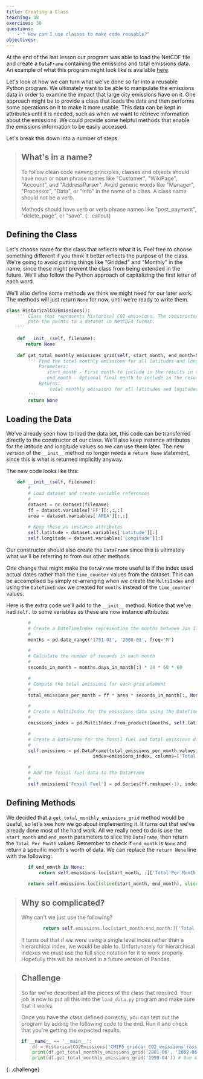 ```yaml
---
title: Creating a Class
teaching: 30
exercises: 30
questions:
    - " How can I use classes to make code reusable?"
objectives:
---
```


At the end of the last lesson our program was able to load the NetCDF file and create a 
`DataFrame` containing the emissions and total emissions data. An example of what this
program might look like is available [here](../code/load_data_03.py). 

Let's look at how we can turn what we've done so far into a reusable Python program. We
ultimately want to be able to manipulate the emissions data in order to examine the impact that
large city emissions have on it. One approach might be to provide a class that loads the data and
then performs some operations on it to make it more usable. This data can be kept in attributes
until it is needed, such as when we want to retrieve information about the emissions. We could
provide some helpful methods that enable the emissions information to be easily accessed. 

Let's break this down into a number of steps.

> ## What's in a name?
>
> To follow clean code naming principles, classes and objects should have noun or noun phrase names like 
> "Customer", "WikiPage", "Account", and "AddressParser". Avoid generic words like "Manager", "Processor",
> "Data", or "Info" in the name of a class. A class name should not be a verb.
> 
> Methods should have verb or verb phrase names like "post_payment", "delete_page", or "save".
{: .callout}

## Defining the Class

Let's choose name for the class that reflects what it is. Feel free to choose something different if you think it
better reflects the purpose of the class. We're going to avoid putting things like "Gridded" and "Monthly" in the
name, since these might prevent the class from being extended in the future. We'll also follow the Python approach of capitalizing
the first letter of each word.

We'll also define some methods we think we might need for our later work. The methods will just return `None` for now, until
we're ready to write them.

```python
class HistoricalCO2Emissions():
    ''' Class that represents historical C02 emissions. The constructor expects a file name or
        path the points to a dataset in NetCDF4 format.
    '''
    
    def __init__(self, filename):
       return None
       
    def get_total_monthly_emissions_grid(self, start_month, end_month=None):
        ''' Find the total monthly emissions for all latitudes and longitudes on a grid
            Parameters:
               start_month - First month to include in the results in the format 'YYYY-MM'
               end_month - Optional final month to include in the results in the format 'YYYY-MM'
            Returns:
                total monthly emissions for all latitudes and logitudes on a grid in gC/m2/s
        '''
        return None
```

## Loading the Data

We've already seen how to load the data set, this code can be transferred directly to the constructor of our class.
We'll also keep instance attributes for the latitude and longitude values so we can use them later.
The new version of the `__init__` method no longer needs a `return None` statement, since this is what
is returned implicitly anyway.

The new code looks like this:

```python
    def __init__(self, filename):
        #
        # Load dataset and create variable references
        #
        dataset = nc.Dataset(filename)
        ff = dataset.variables['FF'][:,:,:]
        area = dataset.variables['AREA'][:,:]
        
        # Keep these as instance attributes
        self.latitude = dataset.variables['Latitude'][:]
        self.longitude = dataset.variables['Longitude'][:]
```

Our constructor should also create the `DataFrame` since this is ultimately what we'll be referring to
from our other methods. 

One change that might make the `DataFrame` more useful is if the index used actual dates rather than the
`time_counter` values from the dataset. This can be accomplised by simply re-arranging when we create
the `MultiIndex` and using the `DateTimeIndex` we created for `months` instead of the `time_counter` values.

Here is the extra code we'll add to the `__init__` method. Notice that we've had `self.` to some variables
as these are now instance attributes:

```python
        #
        # Create a DateTimeIndex representing the months between Jan 1751 and  Dec 2007
        #
        months = pd.date_range('1751-01', '2008-01', freq='M') 

        # 
        # Calculate the number of seconds in each month
        #
        seconds_in_month = months.days_in_month[:] * 24 * 60 * 60

        # 
        # Compute the total emissions for each grid element
        #
        total_emissions_per_month = ff * area * seconds_in_month[:, None, None]

        #
        # Create a MultiIndex for the emissions data using the DateTimeIndex and lat/lon values
        #
        emissions_index = pd.MultiIndex.from_product([months, self.latitude, self.longitude], names=['Month', 'Latitude', 'Longitude'])

        #
        # Create a DataFrame for the fossil fuel and total emissions data 
        #
        self.emissions = pd.DataFrame(total_emissions_per_month.values.reshape(-1), 
                                index=emissions_index, columns=['Total Per Month'])

        #
        # Add the fossil fuel data to the DataFrame
        #
        self.emissions['Fossil Fuel'] = pd.Series(ff.reshape(-1), index=emissions_index)
```

## Defining Methods

We decided that a `get_total_monthly_emissions_grid` method would be useful, so let's see how we go about implementing it. It turns out
that we've already done most of the hard work. All we really need to do is use the `start_month` and `end_month` parameters to slice
the `DataFrame`, then return the `Total Per Month` values. Remember to check if `end_month` is `None` and return a specific month's worth
of data. We can replace the `return None` line with the following:

```python
        if end_month is None:
            return self.emissions.loc[start_month, :]['Total Per Month']
           
        return self.emissions.loc[(slice(start_month, end_month), slice(None), slice(None)), :]['Total Per Month']
```

> ## Why so complicated?
>
> Why can't we just use the following?
>
> ```python
>         return self.emissions.loc[start_month:end_month:]['Total Per Month']
> ```
>
> It turns out that if we were using a single level index rather than a hierarchical index, we would be
> able to. Unfortunately for hierarchical indexes we must use the full slice notation for it to
> work properly. Hopefully this will be resolved in a future version of Pandas.

> ## Challenge
> 
> So far we've described all the pieces of the class that required. Your job is now to put all this
> into the `load_data.py` program and make sure that it works.
>
> Once you have the class defined correctly, you can test out the program by adding the following
> code to the end. Run it and check that you're getting the expected results.
>
> ```python
> if __name__ == '__main__':
>     df = HistoricalCO2Emissions('CMIP5_gridcar_CO2_emissions_fossil_fuel_Andres_1751-2007_monthly_SC_mask11.nc')
>     print(df.get_total_monthly_emissions_grid('2001-06', '2002-06')) # One year's data
>     print(df.get_total_monthly_emissions_grid('1999-04')) # One month's data
{: .challenge}

      